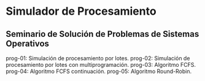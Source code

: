 # Simulador de Procesamiento
## Seminario de Solución de Problemas de Sistemas Operativos

prog-01: Simulación de procesamiento por lotes.
prog-02: Simulación de procesamiento por lotes con multiprogramación.
prog-03: Algoritmo FCFS.
prog-04: Algoritmo FCFS continuación.
prog-05: Algoritmo Round-Robin.